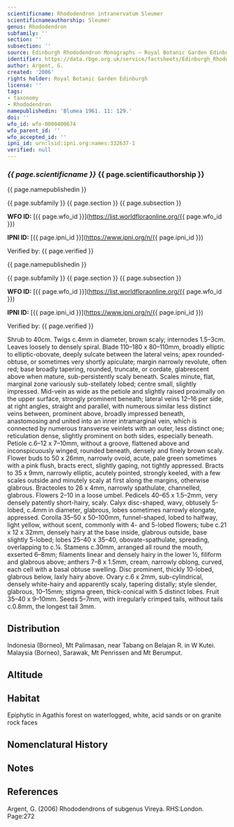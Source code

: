 ```yaml
---
scientificname: Rhododendron intranervatum Sleumer
scientificnameauthorship: Sleumer
genus: Rhododendron
subfamily: ''
section: ''
subsection: ''
source: Edinburgh Rhododendron Monographs – Royal Botanic Garden Edinburgh
identifier: https://data.rbge.org.uk/service/factsheets/Edinburgh_Rhododendron_Monographs.xhtml
author: Argent, G.
created: '2006'
rights holder: Royal Botanic Garden Edinburgh
license: ''
tags:
- taxonomy
- Rhododendron
namepublishedin: 'Blumea 1961. 11: 129.'
doi: ''
wfo_id: wfo-0000400674
wfo_parent_id: ''
wfo_accepted_id: ''
ipni_id: urn:lsid:ipni.org:names:332637-1
verified: null
---
```

### _{{ page.scientificname }}_ {{ page.scientificauthorship }}
 {{ page.namepublishedin }}

{{ page.subfamily }} {{ page.section }} {{ page.subsection }}

**WFO ID:** [{{ page.wfo_id }}](https://list.worldfloraonline.org/{{ page.wfo_id }})

**IPNI ID:** [{{ page.ipni_id }}](https://www.ipni.org/n/{{ page.ipni_id }})

Verified by: {{ page.verified }}

 {{ page.namepublishedin }}

{{ page.subfamily }} {{ page.section }} {{ page.subsection }}

**WFO ID:** [{{ page.wfo_id }}](https://list.worldfloraonline.org/{{ page.wfo_id }})

**IPNI ID:** [{{ page.ipni_id }}](https://www.ipni.org/n/{{ page.ipni_id }})

Verified by: {{ page.verified }}



Shrub to 40cm. Twigs c.4mm in diameter, brown scaly; internodes 1.5–3cm. Leaves loosely to densely spiral. Blade 110–180 x 80–110mm, broadly elliptic to elliptic-obovate, deeply sulcate between the lateral veins; apex rounded-obtuse, or sometimes very shortly apiculate; margin narrowly revolute, often red; base broadly tapering, rounded, truncate, or cordate, glabrescent above when mature, sub-persistently scaly beneath. Scales minute, flat, marginal zone variously sub-stellately lobed; centre small, slightly impressed. Mid-vein as wide as the petiole and slightly raised proximally on the upper surface, strongly prominent beneath; lateral veins 12–16 per side, at right angles, straight and parallel, with numerous similar less distinct veins between, prominent above, broadly impressed beneath, anastomosing and united into an inner intramarginal vein, which is connected by numerous transverse veinlets with an outer, less distinct one; reticulation dense, slightly prominent on both sides, especially beneath. Petiole c.6–12 x 7–10mm, without a groove, flattened above and inconspicuously winged, rounded beneath, densely and finely brown scaly. Flower buds to 50 x 26mm, narrowly ovoid, acute, pale green sometimes with a pink flush, bracts erect, slightly gaping, not tightly appressed. Bracts to 35 x 9mm, narrowly elliptic, acutely pointed, strongly keeled, with a few scales outside and minutely scaly at first along the margins, otherwise glabrous. Bracteoles to 26 x 4mm, narrowly spathulate, channelled, glabrous. Flowers 2–10 in a loose umbel. Pedicels 40–65 x 1.5–2mm, very densely patently short-hairy, scaly. Calyx disc-shaped, wavy, obtusely 5-lobed, c.4mm in diameter, glabrous, lobes sometimes narrowly elongate, appressed. Corolla 35–50 x 50–100mm, funnel-shaped, lobed to halfway, light yellow, without scent, commonly with 4- and 5-lobed flowers; tube c.21 x 12 x 32mm, densely hairy at the base inside, glabrous outside, base slightly 5-lobed; lobes 25–40 x 35–40, obovate-spathulate, spreading, overlapping to c.¼. Stamens c.30mm, arranged all round the mouth, exserted 6–8mm; filaments linear and densely hairy in the lower ½, filiform and glabrous above; anthers 7–8 x 1.5mm, cream, narrowly oblong, curved, each cell with a basal obtuse swelling. Disc prominent, thickly 10-lobed, glabrous below, laxly hairy above. Ovary c.6 x 2mm, sub-cylindrical, densely white-hairy and apparently scaly, tapering distally; style slender, glabrous, 10–15mm; stigma green, thick-conical with 5 distinct lobes. Fruit 35–40 x 9–10mm. Seeds 5–7mm, with irregularly crimped tails, without tails c.0.8mm, the longest tail 3mm.

## Distribution
Indonesia (Borneo), Mt Palimasan, near Tabang on Belajan R. in W Kutei. Malaysia (Borneo), Sarawak, Mt Penrissen and Mt Berumput.

## Altitude


## Habitat
Epiphytic in Agathis forest on waterlogged, white, acid sands or on granite rock faces

## Nomenclatural History

                       
## Notes


## References

Argent, G. (2006) Rhododendrons of subgenus Vireya. RHS:London. Page:272
